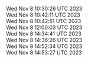 Wed Nov  8 10:30:26 UTC 2023 <br/>
Wed Nov  8 10:42:11 UTC 2023 <br/>
Wed Nov  8 10:42:51 UTC 2023 <br/>
Wed Nov  8 12:00:03 UTC 2023 <br/>
Wed Nov  8 14:34:41 UTC 2023 <br/>
Wed Nov  8 14:36:26 UTC 2023 <br/>
Wed Nov  8 14:52:34 UTC 2023 <br/>
Wed Nov  8 14:53:27 UTC 2023 <br/>

